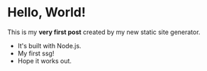# Hello, World!

This is my **very first post** created by my new static site generator.

- It's built with Node.js.
- My first ssg!
- Hope it works out.
